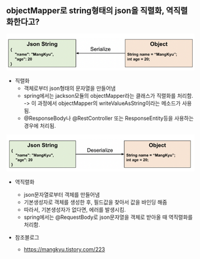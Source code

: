 ## objectMapper로 string형태의 json을 직렬화, 역직렬화한다고?

<img src="../image/serialize.PNG">

- 직렬화
  - 객체로부터 json형태의 문자열을 만들어냄
  - spring에서는 jackson모듈의 objectMapper라는 클래스가 직렬화를 처리함. -> 이 과정에서 objectMapper의 writeValueAsString이라는 메소드가 사용됨.
  - @ResponseBody나 @RestController 또는 ResponseEntity등을 사용하는 경우에 처리됨.

<img src="../image/deserialize.PNG">

- 역직렬화
  - json문자열로부터 객체를 만들어냄
  - 기본생성자로 객체를 생성한 후, 필드값을 찾아서 값을 바인딩 해줌
  - 따라서, 기본생성자가 없다면, 에러를 발생시킴.
  - spring에서는 @RequestBody로 json문자열을 객체로 받아올 때 역직렬화를 처리함.

- 참조블로그
  - https://mangkyu.tistory.com/223